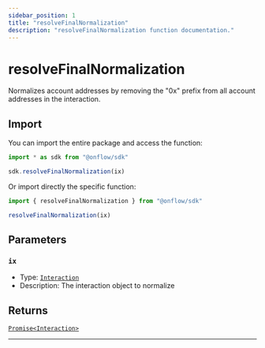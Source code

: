 ```yaml
---
sidebar_position: 1
title: "resolveFinalNormalization"
description: "resolveFinalNormalization function documentation."
---
```


<!-- THIS DOCUMENT IS AUTO-GENERATED FROM [onflow/sdk/src/resolve/resolve-final-normalization.ts](https://github.com/onflow/fcl-js/tree/master/packages/sdk/src/resolve/resolve-final-normalization.ts). DO NOT EDIT MANUALLY -->

# resolveFinalNormalization

Normalizes account addresses by removing the "0x" prefix from all account addresses in the interaction.

## Import

You can import the entire package and access the function:

```typescript
import * as sdk from "@onflow/sdk"

sdk.resolveFinalNormalization(ix)
```

Or import directly the specific function:

```typescript
import { resolveFinalNormalization } from "@onflow/sdk"

resolveFinalNormalization(ix)
```


## Parameters

### `ix` 

- Type: [`Interaction`](../types#interaction)
- Description: The interaction object to normalize



## Returns

[`Promise<Interaction>`](../types#interaction)


---